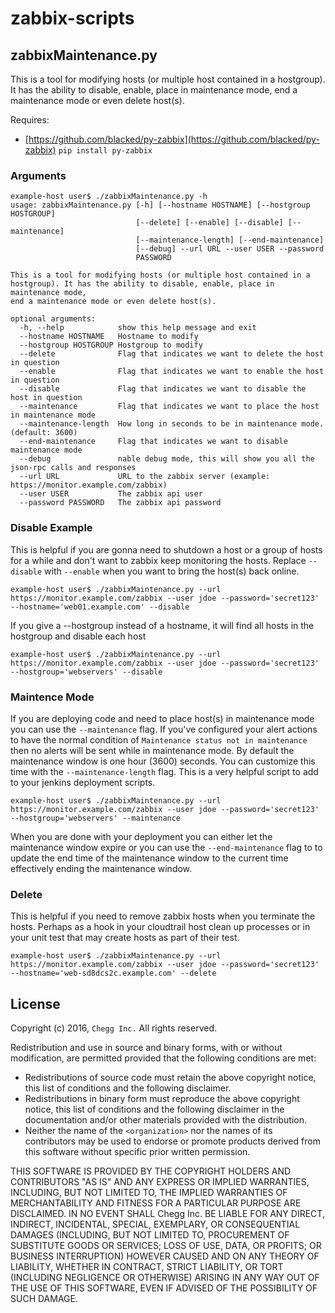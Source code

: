 # zabbix-scripts

## zabbixMaintenance.py
This is a tool for modifying hosts (or multiple host contained in a hostgroup).  It has the ability to disable, enable, place in maintenance mode, end a maintenance mode or even delete host(s).

Requires: 

* [https://github.com/blacked/py-zabbix](https://github.com/blacked/py-zabbix) ```pip install py-zabbix``` 


### Arguments

```
example-host user$ ./zabbixMaintenance.py -h
usage: zabbixMaintenance.py [-h] [--hostname HOSTNAME] [--hostgroup HOSTGROUP]
                            [--delete] [--enable] [--disable] [--maintenance]
                            [--maintenance-length] [--end-maintenance]
                            [--debug] --url URL --user USER --password
                            PASSWORD

This is a tool for modifying hosts (or multiple host contained in a
hostgroup). It has the ability to disable, enable, place in maintenance mode,
end a maintenance mode or even delete host(s).

optional arguments:
  -h, --help            show this help message and exit
  --hostname HOSTNAME   Hostname to modify
  --hostgroup HOSTGROUP Hostgroup to modify
  --delete              Flag that indicates we want to delete the host in question
  --enable              Flag that indicates we want to enable the host in question
  --disable             Flag that indicates we want to disable the host in question
  --maintenance         Flag that indicates we want to place the host in maintenance mode
  --maintenance-length  How long in seconds to be in maintenance mode. (default: 3600)
  --end-maintenance     Flag that indicates we want to disable maintenance mode
  --debug               nable debug mode, this will show you all the json-rpc calls and responses
  --url URL             URL to the zabbix server (example: https://monitor.example.com/zabbix)
  --user USER           The zabbix api user
  --password PASSWORD   The zabbix api password
```

### Disable Example
This is helpful if you are gonna need to shutdown a host or a group of hosts for a while and don't want to zabbix keep monitoring the hosts.  Replace ```--disable``` with ```--enable``` when you want to bring the host(s) back online.

```
example-host user$ ./zabbixMaintenance.py --url https://monitor.example.com/zabbix --user jdoe --password='secret123' --hostname='web01.example.com' --disable
```

If you give a --hostgroup instead of a hostname, it will find all hosts in the hostgroup and disable each host

```
example-host user$ ./zabbixMaintenance.py --url https://monitor.example.com/zabbix --user jdoe --password='secret123' --hostgroup='webservers' --disable
```

### Maintence Mode
If you are deploying code and need to place host(s) in maintenance mode you can use the ```--maintenance``` flag.  If you've configured your alert actions to have the normal condition of ```Maintenance status not in maintenance``` then no alerts will be sent while in maintenance mode.  By default the maintenance window is one hour (3600) seconds.  You can customize this time with the ```--maintenance-length``` flag.  This is a very helpful script to add to your jenkins deployment scripts.


```
example-host user$ ./zabbixMaintenance.py --url https://monitor.example.com/zabbix --user jdoe --password='secret123' --hostgroup='webservers' --maintenance
```

When you are done with your deployment you can either let the maintenance window expire or you can use the ```--end-maintenance``` flag to to update the end time of the maintenance window to the current time effectively ending the maintenance window.

### Delete
This is helpful if you need to remove zabbix hosts when you terminate the hosts.  Perhaps as a hook in your cloudtrail host clean up processes or in your unit test that may create hosts as part of their test.


```
example-host user$ ./zabbixMaintenance.py --url https://monitor.example.com/zabbix --user jdoe --password='secret123' --hostname='web-sd8dcs2c.example.com' --delete
```


## License

Copyright (c) 2016, `Chegg Inc.`
All rights reserved.

Redistribution and use in source and binary forms, with or without
modification, are permitted provided that the following conditions are met:

* Redistributions of source code must retain the above copyright
      notice, this list of conditions and the following disclaimer.
* Redistributions in binary form must reproduce the above copyright
      notice, this list of conditions and the following disclaimer in the
      documentation and/or other materials provided with the distribution.
* Neither the name of the `<organization>` nor the
      names of its contributors may be used to endorse or promote products
      derived from this software without specific prior written permission.

THIS SOFTWARE IS PROVIDED BY THE COPYRIGHT HOLDERS AND CONTRIBUTORS "AS IS" AND
ANY EXPRESS OR IMPLIED WARRANTIES, INCLUDING, BUT NOT LIMITED TO, THE IMPLIED
WARRANTIES OF MERCHANTABILITY AND FITNESS FOR A PARTICULAR PURPOSE ARE
DISCLAIMED. IN NO EVENT SHALL Chegg Inc. BE LIABLE FOR ANY
DIRECT, INDIRECT, INCIDENTAL, SPECIAL, EXEMPLARY, OR CONSEQUENTIAL DAMAGES
(INCLUDING, BUT NOT LIMITED TO, PROCUREMENT OF SUBSTITUTE GOODS OR SERVICES;
LOSS OF USE, DATA, OR PROFITS; OR BUSINESS INTERRUPTION) HOWEVER CAUSED AND
ON ANY THEORY OF LIABILITY, WHETHER IN CONTRACT, STRICT LIABILITY, OR TORT
(INCLUDING NEGLIGENCE OR OTHERWISE) ARISING IN ANY WAY OUT OF THE USE OF THIS
SOFTWARE, EVEN IF ADVISED OF THE POSSIBILITY OF SUCH DAMAGE.